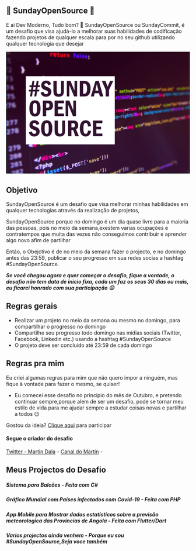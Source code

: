 ## 🚀 SundayOpenSource 🚀
 

 E ai Dev Moderno, Tudo bom? 🖖
 SundayOpenSource ou SundayCommit, é um desafio que visa ajudá-lo a melhorar suas habilidades de codificação fazendo  projetos de qualquer escala para por no seu github utilizando qualquer tecnologia que desejar 

 <img src="https://github.com/MartinDala/SundayOpenSource/blob/main/logo.png"><br>
 ## Objetivo

SundayOpenSource é um desafio  que visa melhorar minhas habilidades em qualquer tecnologias através da realização de projetos,

SundayOpenSource porque no domingo é um dia quase livre para a maioria das pessoas, pois no meio da semana,exestem varias ocupações e contratempos que muita das vezes não conseguimos contribuir e aprender algo novo afim de partilhar

Então, o Obejctivo é de no meio da semana fazer o projecto, e no domingo antes das 23:59, publicar o seu progresso em sua redes socias a hashtag #SundayOpenSource.

***Se você chegou agora e quer começar o desafio, fique a vontade, o desafio não tem data de inicio fixa, cada um faz os seus 30 dias ou mais, eu ficarei honrado com sua participação 😉***

## Regras gerais

* Realizar um projeto no meio da semana ou mesmo no domingo, para compartilhar o progresso no domingo
* Compartilhe seu progresso todo domingo nas mídias sociais (Twitter, Facebook, Linkedin etc.) usando a hashtag #SundayOpenSource
* O projeto deve ser concluído até 23:59 de cada domingo

## Regras pra mim 
Eu criei algumas regras para mim que não quero impor a ninguém, mas fique à vontade para fazer o mesmo, se quiser!


* Eu comecei esse desafio no principio do mês de Outubro, e pretendo continuar sempre,porque alem de ser um desafio,
pode se tornar meu estilo de vida para me ajudar sempre a estudar coisas novas e partilhar a todos 😉 


Gostou da ideia? 
[Clique aqui](https://github.com/MartinDala/SundayOpenSource/issues/1) para participar 

#### Segue o criador do desafio
[Twitter - Martin Dala](https://twitter.com/MartinDala2) -
[Canal do Martin](https://www.youtube.com/channel/UCwL_JFTihIfc33P3oEZ-WfQ?disable_polymer=true&nv=1) - 


##  Meus Projectos do Desafio

##### Sistema para Balcões - Feita com C#
##### Gráfico Mundial com Países infectados com Covid-19 - Feita com PHP
##### App Mobile para Mostrar dados estatísticos sobre a previsão meteorologica das Provincias de Angola - Feita com Flutter/Dart

##### Varios projectos ainda venhem - Porque eu sou #SundayOpenSource,Seja voce também
